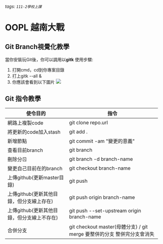###### tags: `111-2學校上課`
# OOPL 越南大戰
## Git Branch視覺化教學
當你安裝玩Git後，你可以調用以**gitk**
使用步驟:
1. 打開cmd，cd到你專案目錄
2. 打上gitk --all &
3. 你應該會看到以下圖片
![](https://i.imgur.com/MAn7Pei.png)
## Git 指令教學
| 使令目的 | 指令 |
| -------- | -------- | 
| 網路上複製code     | git clone repo.url    |
| 將更新的code加入stash    | git add .    |
| 新增節點    | git commit -am "變更的意義"    |
| 查看目前branch    | git branch    |
| 刪除分ㄖ   | git branch -d  branch-name  |
| 變更自己目前在的branch   | git checkout branch-name    |  變更自己目前在的branch   | git checkout branch-name    | 
|  上傳github(更新master目錄)  | git push    | 
|  上傳github(更新其他目錄，但分支線上存在)  | git push origin branch-name   | 
|  上傳github(更新其他目錄，但分支線上不存在)  | git push --set-upstream origin branch-name  | 
|  合併分支  | git checkout master(母體分支) / git merge 要整併的分支  整併完分支會消失 | 

